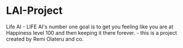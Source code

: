 # LAI-Project


Life AI - LIFE AI's number one goal is to get you feeling like you are at Happiness level 100 and then keeping it there forever. - this is a project created by Remi Olateru and co.
